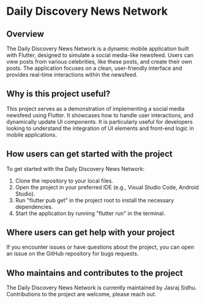 # Daily Discovery News Network

## Overview
The Daily Discovery News Network is a dynamic mobile application built with Flutter, designed to simulate a social media-like newsfeed. Users can view posts from various celebrities, like these posts, and create their own posts. The application focuses on a clean, user-friendly interface and provides real-time interactions within the newsfeed.

## Why is this project useful?
This project serves as a demonstration of implementing a social media newsfeed using Flutter. It showcases how to handle user interactions, and dynamically update UI components. It is particularly useful for developers looking to understand the integration of UI elements and front-end logic in mobile applications.

## How users can get started with the project
To get started with the Daily Discovery News Network:
  1. Clone the repository to your local files.
  2. Open the project in your preferred IDE (e.g., Visual Studio Code, Android Studio).
  3. Run "flutter pub get" in the project root to install the necessary dependencies.
  4. Start the application by running "flutter run" in the terminal.

## Where users can get help with your project
If you encounter issues or have questions about the project, you can open an issue on the GitHub repository for bugs requests.

## Who maintains and contributes to the project
The Daily Discovery News Network is currently maintained by Jasraj Sidhu. Contributions to the project are welcome, please reach out.
